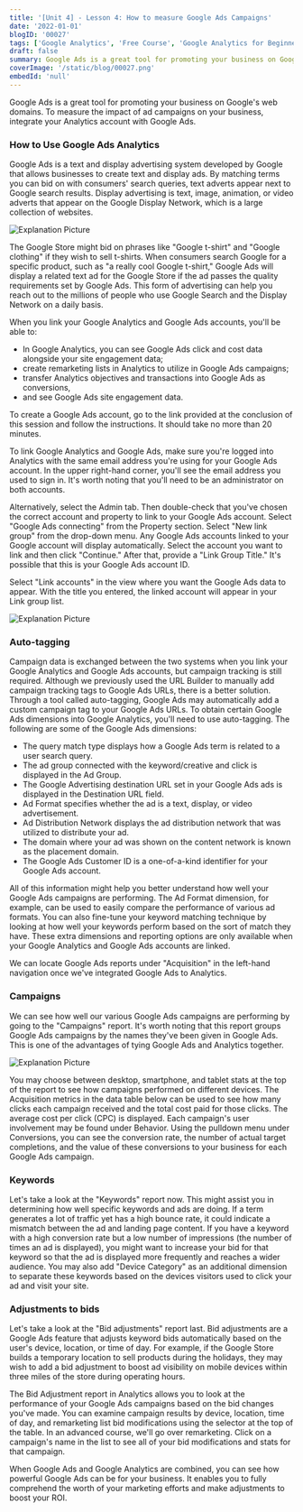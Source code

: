 ```yaml
---
title: '[Unit 4] - Lesson 4: How to measure Google Ads Campaigns'
date: '2022-01-01'
blogID: '00027'
tags: ['Google Analytics', 'Free Course', 'Google Analytics for Beginners']
draft: false
summary: Google Ads is a great tool for promoting your business on Google's web domains. To measure the impact of ad campaigns on your business, integrate your Analytics account with Google Ads.
coverImage: '/static/blog/00027.png'
embedId: 'null'
---
```


Google Ads is a great tool for promoting your business on Google's web domains. To measure the impact of ad campaigns on your business, integrate your Analytics account with Google Ads.

### How to Use Google Ads Analytics

Google Ads is a text and display advertising system developed by Google that allows businesses to create text and display ads. By matching terms you can bid on with consumers' search queries, text adverts appear next to Google search results. Display advertising is text, image, animation, or video adverts that appear on the Google Display Network, which is a large collection of websites.

![Explanation Picture](/static/blog/00027_1.png)

The Google Store might bid on phrases like "Google t-shirt" and "Google clothing" if they wish to sell t-shirts. When consumers search Google for a specific product, such as "a really cool Google t-shirt," Google Ads will display a related text ad for the Google Store if the ad passes the quality requirements set by Google Ads. This form of advertising can help you reach out to the millions of people who use Google Search and the Display Network on a daily basis.

When you link your Google Analytics and Google Ads accounts, you'll be able to:

- In Google Analytics, you can see Google Ads click and cost data alongside your site engagement data;
- create remarketing lists in Analytics to utilize in Google Ads campaigns;
- transfer Analytics objectives and transactions into Google Ads as conversions,
- and see Google Ads site engagement data.

To create a Google Ads account, go to the link provided at the conclusion of this session and follow the instructions. It should take no more than 20 minutes.

To link Google Analytics and Google Ads, make sure you're logged into Analytics with the same email address you're using for your Google Ads account. In the upper right-hand corner, you'll see the email address you used to sign in. It's worth noting that you'll need to be an administrator on both accounts.

Alternatively, select the Admin tab. Then double-check that you've chosen the correct account and property to link to your Google Ads account. Select "Google Ads connecting" from the Property section. Select "New link group" from the drop-down menu. Any Google Ads accounts linked to your Google account will display automatically. Select the account you want to link and then click "Continue." After that, provide a "Link Group Title." It's possible that this is your Google Ads account ID.

Select "Link accounts" in the view where you want the Google Ads data to appear. With the title you entered, the linked account will appear in your Link group list.

![Explanation Picture](/static/blog/00027_3.png)

### Auto-tagging

Campaign data is exchanged between the two systems when you link your Google Analytics and Google Ads accounts, but campaign tracking is still required. Although we previously used the URL Builder to manually add campaign tracking tags to Google Ads URLs, there is a better solution. Through a tool called auto-tagging, Google Ads may automatically add a custom campaign tag to your Google Ads URLs. To obtain certain Google Ads dimensions into Google Analytics, you'll need to use auto-tagging. The following are some of the Google Ads dimensions:

- The query match type displays how a Google Ads term is related to a user search query.
- The ad group connected with the keyword/creative and click is displayed in the Ad Group.
- The Google Advertising destination URL set in your Google Ads ads is displayed in the Destination URL field.
- Ad Format specifies whether the ad is a text, display, or video advertisement.
- Ad Distribution Network displays the ad distribution network that was utilized to distribute your ad.
- The domain where your ad was shown on the content network is known as the placement domain.
- The Google Ads Customer ID is a one-of-a-kind identifier for your Google Ads account.

All of this information might help you better understand how well your Google Ads campaigns are performing. The Ad Format dimension, for example, can be used to easily compare the performance of various ad formats. You can also fine-tune your keyword matching technique by looking at how well your keywords perform based on the sort of match they have. These extra dimensions and reporting options are only available when your Google Analytics and Google Ads accounts are linked.

We can locate Google Ads reports under "Acquisition" in the left-hand navigation once we've integrated Google Ads to Analytics.

### Campaigns

We can see how well our various Google Ads campaigns are performing by going to the "Campaigns" report. It's worth noting that this report groups Google Ads campaigns by the names they've been given in Google Ads. This is one of the advantages of tying Google Ads and Analytics together.

![Explanation Picture](/static/blog/00027_3.png)

You may choose between desktop, smartphone, and tablet stats at the top of the report to see how campaigns performed on different devices. The Acquisition metrics in the data table below can be used to see how many clicks each campaign received and the total cost paid for those clicks. The average cost per click (CPC) is displayed. Each campaign's user involvement may be found under Behavior. Using the pulldown menu under Conversions, you can see the conversion rate, the number of actual target completions, and the value of these conversions to your business for each Google Ads campaign.

### Keywords

Let's take a look at the "Keywords" report now. This might assist you in determining how well specific keywords and ads are doing. If a term generates a lot of traffic yet has a high bounce rate, it could indicate a mismatch between the ad and landing page content. If you have a keyword with a high conversion rate but a low number of impressions (the number of times an ad is displayed), you might want to increase your bid for that keyword so that the ad is displayed more frequently and reaches a wider audience. You may also add "Device Category" as an additional dimension to separate these keywords based on the devices visitors used to click your ad and visit your site.

### Adjustments to bids

Let's take a look at the "Bid adjustments" report last. Bid adjustments are a Google Ads feature that adjusts keyword bids automatically based on the user's device, location, or time of day. For example, if the Google Store builds a temporary location to sell products during the holidays, they may wish to add a bid adjustment to boost ad visibility on mobile devices within three miles of the store during operating hours.

The Bid Adjustment report in Analytics allows you to look at the performance of your Google Ads campaigns based on the bid changes you've made. You can examine campaign results by device, location, time of day, and remarketing list bid modifications using the selector at the top of the table. In an advanced course, we'll go over remarketing. Click on a campaign's name in the list to see all of your bid modifications and stats for that campaign.

When Google Ads and Google Analytics are combined, you can see how powerful Google Ads can be for your business. It enables you to fully comprehend the worth of your marketing efforts and make adjustments to boost your ROI.

